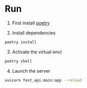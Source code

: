# Run 
1. First install [poetry](https://python-poetry.org/)

2. Install dependencies 
```bash
poetry install
```

3. Activate the virtual env)
```bash
poetry shell
```

4. Launch the server
```bash
uvicorn fest_api.main:app --reload
```